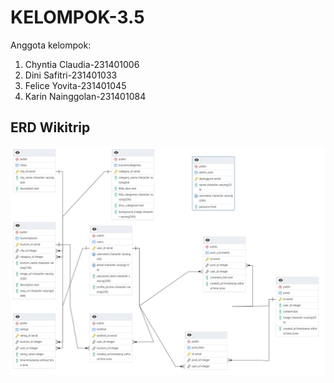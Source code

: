 # **KELOMPOK-3.5**
Anggota kelompok:
1. Chyntia Claudia-231401006
2. Dini Safitri-231401033
3. Felice Yovita-231401045
4. Karin Nainggolan-231401084

## **ERD Wikitrip**
![alt text](https://github.com/claudiachyntia/UAS-BASDAT/blob/main/image/WikitripERD.png?raw=true)
